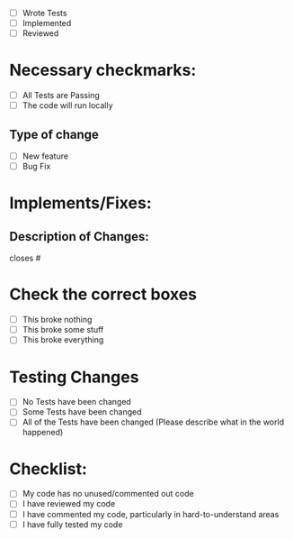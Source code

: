 - [ ] Wrote Tests
- [ ] Implemented
- [ ] Reviewed

# Necessary checkmarks:
- [ ] All Tests are Passing
- [ ] The code will run locally

## Type of change
- [ ] New feature
- [ ] Bug Fix

# Implements/Fixes:
## Description of Changes:

closes #

# Check the correct boxes
- [ ] This broke nothing
- [ ] This broke some stuff
- [ ] This broke everything

# Testing Changes
- [ ] No Tests have been changed
- [ ] Some Tests have been changed
- [ ] All of the Tests have been changed (Please describe what in the world happened)

# Checklist:

- [ ] My code has no unused/commented out code
- [ ] I have reviewed my code
- [ ] I have commented my code, particularly in hard-to-understand areas
- [ ] I have fully tested my code
